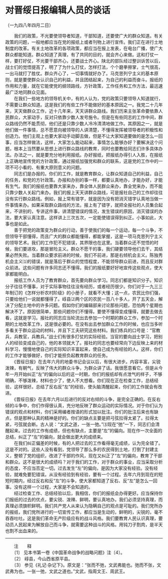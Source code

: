 # 对晋绥日报编辑人员的谈话  
（一九四八年四月二日）  
  
　　我们的政策，不光要使领导者知道，干部知道，还要使广大的群众知道。有关政策的问题，一般地都应当在党的报纸上或者刊物上进行宣传。我们正在进行土地制度的改革。有关土地改革的各项政策，都应当在报上发表，在电台广播，使广大群众都能知道。群众知道了真理，有了共同的目的，就会齐心来做。这和打仗一样，要打好仗，不光要干部齐心，还要战士齐心。陕北的部队经过整训诉苦以后，战士们的觉悟提高了，明了了为什么打仗，怎样打法，个个磨拳擦掌，士气很高，一出马就打了胜仗。群众齐心了，一切事情就好办了。马克思列宁主义的基本原则，就是要使群众认识自己的利益，并且团结起来，为自己的利益而奋斗。报纸的作用和力量，就在它能使党的纲领路线，方针政策，工作任务和工作方法，最迅速最广泛地同群众见面。   
　　在我们一些地方的领导机关中，有的人认为，党的政策只要领导人知道就行，不需要让群众知道。这是我们的有些工作不能做好的基本原因之一。我党二十几年来，天天做群众工作，近十几年来，天天讲群众路线。我们历来主张革命要依靠人民群众，大家动手，反对只依靠少数人发号施令。但是在有些同志的工作中间，群众路线仍然不能贯彻，他们还是只靠少数人冷冷清清地做工作。其原因之一，就是他们做一件事情，总不愿意向被领导的人讲清楚，不懂得发挥被领导者的积极性和创造力。他们主观上也要大家动手动脚去做，但是不让大家知道要做的是怎么一回事，应当怎样做法，这样，大家怎么能动起来，事情怎么能够办好？要解决这个问题，根本上当然要从思想上进行群众路线的教育，同时也要教给同志们许多具体办法。办法之一，就是要充分地利用报纸。办好报纸，把报纸办得引人入胜，在报纸上正确地宣传党的方针政策，通过报纸加强党和群众的联系，这是党的工作中的一项不可小看的、有重大原则意义的问题。   
　　同志们是办报的。你们的工作，就是教育群众，让群众知道自己的利益，自己的任务，和党的方针政策。办报和办别的事一样，都要认真地办，才能办好，才能有生气。我们的报纸也要靠大家来办，靠全体人民群众来办，靠全党来办，而不能只靠少数人关起门来办。我们的报上天天讲群众路线，可是报社自己的工作却往往没有实行群众路线。例如，报上常有错字，就是因为没有把消灭错字认真地当做一件事情来办。如果采取群众路线的方法，报上有了错字，就把全报社的人员集合起来，不讲别的，专讲这件事，讲清楚错误的情况，发生错误的原因，消灭错误的办法，要大家认真注意。这样讲上三次五次，一定能使错误得到纠正。小事如此，大事也是如此。   
　　善于把党的政策变为群众的行动，善于使我们的每一个运动，每一个斗争，不但领导干部懂得，而且广大的群众都能懂得，都能掌握，这是一项马克思列宁主义的领导艺术。我们的工作犯不犯错误，其界限也在这里。当着群众还不觉悟的时候，我们要进攻，那是冒险主义。群众不愿干的事，我们硬要领导他们去干，其结果必然失败。当着群众要求前进的时候，我们不前进，那是右倾机会主义。陈独秀机会主义⑴的错误，就是落后于群众的觉悟程度，不能领导群众前进，而且反对群众前进。这些问题有许多同志还不懂得。我们的报纸要好好地宣传这些观点，使大家都能明白。   
　　报纸工作人员为了教育群众，首先要向群众学习。同志们都是知识分子。知识分子往往不懂事，对于实际事物往往没有经历，或者经历很少。你们对于一九三三年制订的《怎样分析农村阶级》的小册子，就看不大懂；这一点，农民比你们强，只要给他们一说就都懂得了。崞县⑵两个区的农民一百八十多人，开了五天会，解决了分配土地中的许多问题。假如你们的编辑部来讨论那些问题，恐怕两个星期也解决不了。原因很简单，那些问题你们不懂得。要使不懂得变成懂得，就要去做去看，这就是学习。报社的同志应当轮流出去参加一个时期的群众工作，参加一个时期的土地改革工作，这是很必要的。在没有出去参加群众工作的时候，也应当多听多看关于群众运动的材料，并且下工夫研究这些材料。我们练兵的口号是：“官教兵，兵教官，兵教兵。”战士们有很多打仗的实际经验。当官的要向战士学习，把别人的经验变成自己的，他的本领就大了。报社的同志也要经常向下边反映上来的材料学习，慢慢地使自己的实际知识丰富起来，使自己成为有经验的人。这样，你们的工作才能够做好，你们才能担负起教育群众的任务。   
　　《晋绥日报》在去年六月的地委书记会议以后，有很大进步。内容丰富，尖锐泼辣，有朝气，反映了伟大的群众斗争，为群众讲了话。我很愿意看它。但是从今年一月开始纠正“左”的偏向以后的这一时期，你们的报纸却有点泄气的样子，不够明确，不够泼辣，材料也少了，使人不大想看。你们现在正在检查工作，总结经验，这样很好。总结了反右反“左”的经验，使头脑清醒起来，你们的工作就会有改进。   
　　《晋绥日报》在去年六月以后进行的反对右倾的斗争，是完全正确的。在反右倾的斗争中，你们作得很认真，充分地反映了群众运动的实际情况。对于你们认为错误的观点和材料，你们采用编者按语的形式加以批注。你们的批注后来也有缺点，但是那种认真的精神是好的。你们的缺点主要是把弓弦拉得太紧了。拉得太紧，弓弦就会断。古人说：“文武之道，一张一弛。”⑶现在“弛”一下，同志们会清醒起来。过去的工作有成绩，但也有缺点，主要是“左”的偏向。现在作一次全面的总结，纠正了“左”的偏向，就会做出更大的成绩来。   
　　在我们纠正偏差的时候，有的人把过去的工作看得毫无成绩，认为完全错了。这是不对的。这些人没有看到，党领导了那么多的农民得到土地，打倒了封建主义，整顿了党的组织，改进了干部的作风，现在又纠正了“左”的偏向，教育了干部和群众。这不是很大的成绩吗？对于我们的工作，对于群众的事业，应当采取分析的态度，不应当否定一切。过去发生“左”的偏向，是因为大家没有经验。没有经验，就难免要犯错误。从没有经验到有经验，要有一个过程。去年六月到现在的短短时期内，经过反右和反“左”的斗争，使大家都知道了反右、反“左”是怎么一回事。没有这样一个过程，大家是不会知道的。   
　　经过检查工作、总结经验以后，我相信，你们的报纸会办得更好。应当保持你们报纸的过去的优点，要尖锐、泼辣、鲜明，要认真地办。我们必须坚持真理，而真理必须旗帜鲜明。我们共产党人从来认为隐瞒自己的观点是可耻的。我们党所办的报纸，我们党所进行的一切宣传工作，都应当是生动的，鲜明的，尖锐的，毫不吞吞吐吐。这是我们革命无产阶级应有的战斗风格。我们要教育人民认识真理，要动员人民起来为解放自己而斗争，就需要这种战斗的风格。用钝刀子割肉，是半天也割不出血来的。   
  
  
------------------  
　　注　　释   
　　〔1〕 见本书第一卷《中国革命战争的战略问题》注〔4〕。   
　　〔2〕 崞县，今山西省原平县。   
　　〔3〕 参见《礼记·杂记下》。原文是：“张而不弛，文武弗能也。弛而不张，文武弗为也。一张一弛，文武之道也。”文武，指周文王、周武王。   